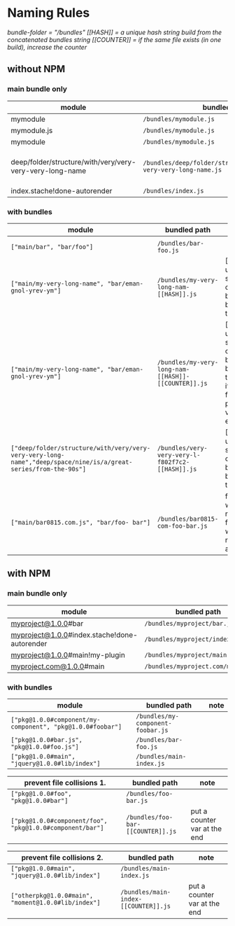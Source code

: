 Naming Rules
===

_bundle-folder = "/bundles"_
_[[HASH]] = a unique hash string build from the concatenated bundles string_
_[[COUNTER]] = if the same file exists (in one build), increase the counter_

## without NPM
### main bundle only
| module                                                   | bundled path                                                           | note                   |
|----------------------------------------------------------|------------------------------------------------------------------------|------------------------|
| mymodule                                                 | `/bundles/mymodule.js`                                                 |                        |
| mymodule.js                                              | `/bundles/mymodule.js`                                                 |                        |
| mymodule                                                 | `/bundles/mymodule.js`                                                 |                        |
| deep/folder/structure/with/very/very-very-very-long-name | `/bundles/deep/folder/structure/with/very/very-very-very-long-name.js` | main bundles arent cut |
| index.stache!done-autorender                             | `/bundles/index.js`                                                    |                        |

### with bundles
| module                                                                                                          | bundled path                                        | note                                                                                                                                 |
|-----------------------------------------------------------------------------------------------------------------|-----------------------------------------------------|--------------------------------------------------------------------------------------------------------------------------------------|
|                                                                                                                 |                                                     |                                                                                                                                      |
| `["main/bar", "bar/foo"]`                                                                                       | `/bundles/bar-foo.js`                               |                                                                                                                                      |
| `["main/my-very-long-name", "bar/eman-gnol-yrev-ym"]`                                                           | `/bundles/my-very-long-nam-[[HASH]].js`             | [[HASH]] = a unique hash string, concat bundle[0] + bundle[1],cut to 25 chars                                                        |
| `["main/my-very-long-name", "bar/eman-gnol-yrev-ym"]`                                                           | `/bundles/my-very-long-nam-[[HASH]]-[[COUNTER]].js` | [[HASH]] = a unique hash string; concat bundle[0] + bundle[1],cut to 25 chars; if the same file exists, put a counter var at the end |
| `["deep/folder/structure/with/very/very-very-very-long-name","deep/space/nine/is/a/great-series/from-the-90s"]` | `/bundles/very-very-very-l-f802f7c2-[[HASH]].js`    | [[HASH]] = a unique hash string; concat bundle[0] + bundle[1],cut to 25 chars                                                        |
| `["main/bar0815.com.js", "bar/foo- bar"]`                                                                       | `/bundles/bar0815-com-foo-bar.js`                   | for bundles, we only return filenames with chars, numbers, `-` and `_`                                                               |                                                             	|


## with NPM
### main bundle only
| module                                       	| bundled path                     	| note 	|
|----------------------------------------------	|----------------------------------	|------	|
| myproject@1.0.0#bar                          	| `/bundles/myproject/bar.js`      	|      	|
| myproject@1.0.0#index.stache!done-autorender 	| `/bundles/myproject/index.js`    	|      	|
| myproject@1.0.0#main!my-plugin               	| `/bundles/myproject/main.js`     	|      	|
| myproject.com@1.0.0#main                     	| `/bundles/myproject.com/main.js` 	|      	|

### with bundles
| module                                                     	| bundled path                      	| note 	|
|------------------------------------------------------------	|-----------------------------------	|------	|
| `["pkg@1.0.0#component/my-component", "pkg@1.0.0#foobar"]` 	| `/bundles/my-component-foobar.js` 	|      	|
| `["pkg@1.0.0#bar.js", "pkg@1.0.0#foo.js"]`                 	| `/bundles/bar-foo.js`             	|      	|
| `["pkg@1.0.0#main", "jquery@1.0.0#lib/index"]`             	| `/bundles/main-index.js`          	|      	|

| prevent file collisions 1.                               	| bundled path                      	| note                         	|
| ----------------------------------------------------------	|-----------------------------------	|------------------------------	|
| `["pkg@1.0.0#foo", "pkg@1.0.0#bar"]`                     	| `/bundles/foo-bar.js`             	|                              	|
| `["pkg@1.0.0#component/foo", "pkg@1.0.0#component/bar"]` 	| `/bundles/foo-bar-[[COUNTER]].js` 	| put a counter var at the end 	|

| prevent file collisions 2.                          	| bundled path                         	| note                         	|
|-----------------------------------------------------	|--------------------------------------	|------------------------------	|
| `["pkg@1.0.0#main", "jquery@1.0.0#lib/index"]`      	| `/bundles/main-index.js`             	|                              	|
| `["otherpkg@1.0.0#main", "moment@1.0.0#lib/index"]` 	| `/bundles/main-index-[[COUNTER]].js` 	| put a counter var at the end 	|
